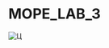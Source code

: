 # MOPE_LAB_3
![Ц](https://user-images.githubusercontent.com/54996000/111492065-0b7a7500-8745-11eb-85b4-2be0870f160c.jpg)
